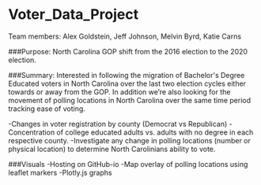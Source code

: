 # Voter_Data_Project
Team members: Alex Goldstein, Jeff Johnson, Melvin Byrd, Katie Carns

###Purpose: 
 North Carolina GOP shift from the 2016 election to the 2020 election. 

###Summary: 
 Interested in following the migration of Bachelor's Degree Educated voters in North Carolina over the last two election cycles either towards or away from the GOP. In addition we’re also looking for the movement of polling locations in North Carolina over the same time period tracking ease of voting.

-Changes in voter registration by county (Democrat vs Republican)
-Concentration of college educated adults vs. adults with no degree in each respective county.
-Investigate any change in polling locations (number or physical location) to determine North Carolinians ability to vote.

###Visuals 
-Hosting on GitHub-io
-Map overlay of polling locations using leaflet markers
-Plotly.js graphs
